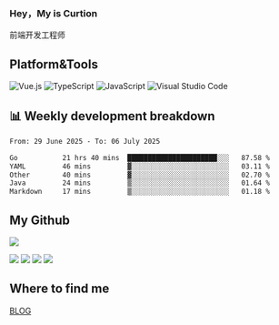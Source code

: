 ### Hey，My is Curtion
前端开发工程师
## Platform&Tools

![Vue.js](https://img.shields.io/badge/-Vue.js-4FC08D?style=flat-square&logo=Vue.js&logoColor=white)
![TypeScript](https://img.shields.io/badge/-TypeScript-007ACC?style=flat-square&logo=typescript&logoColor=white)
![JavaScript](https://img.shields.io/badge/-JavaScript-F7DF1E?style=flat-square&logo=javascript&logoColor=black)
![Visual Studio Code](https://img.shields.io/badge/-VSCode-007ACC?style=flat-square&logo=Visual-Studio-Code&logoColor=white)

## 📊 Weekly development breakdown

<!--START_SECTION:waka-->

```txt
From: 29 June 2025 - To: 06 July 2025

Go           21 hrs 40 mins  ██████████████████████░░░   87.58 %
YAML         46 mins         ▓░░░░░░░░░░░░░░░░░░░░░░░░   03.11 %
Other        40 mins         ▓░░░░░░░░░░░░░░░░░░░░░░░░   02.70 %
Java         24 mins         ▒░░░░░░░░░░░░░░░░░░░░░░░░   01.64 %
Markdown     17 mins         ▒░░░░░░░░░░░░░░░░░░░░░░░░   01.18 %
```

<!--END_SECTION:waka-->

## My Github

![](http://github-profile-summary-cards.vercel.app/api/cards/profile-details?username=curtion&theme=nord_bright)

![](http://github-profile-summary-cards.vercel.app/api/cards/stats?username=curtion&theme=nord_bright)
![](http://github-profile-summary-cards.vercel.app/api/cards/productive-time?username=curtion&theme=nord_bright&utcOffset=8)
![](http://github-profile-summary-cards.vercel.app/api/cards/repos-per-language?username=curtion&theme=nord_bright)
![](http://github-profile-summary-cards.vercel.app/api/cards/most-commit-language?username=curtion&theme=nord_bright)

## Where to find me

[BLOG](https://blog.3gxk.net)
